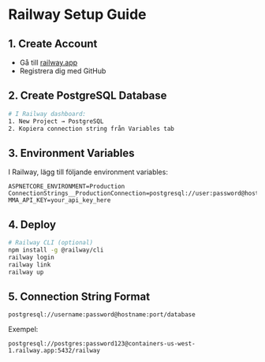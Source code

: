 # Railway Setup Guide

## 1. Create Account
- Gå till [railway.app](https://railway.app)
- Registrera dig med GitHub

## 2. Create PostgreSQL Database
```bash
# I Railway dashboard:
1. New Project → PostgreSQL
2. Kopiera connection string från Variables tab
```

## 3. Environment Variables
I Railway, lägg till följande environment variables:
```
ASPNETCORE_ENVIRONMENT=Production
ConnectionStrings__ProductionConnection=postgresql://user:password@host:port/database
MMA_API_KEY=your_api_key_here
```

## 4. Deploy
```bash
# Railway CLI (optional)
npm install -g @railway/cli
railway login
railway link
railway up
```

## 5. Connection String Format
```
postgresql://username:password@hostname:port/database
```

Exempel:
```
postgresql://postgres:password123@containers-us-west-1.railway.app:5432/railway
```
